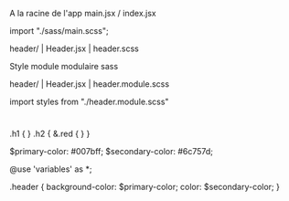 A la racine de l'app main.jsx / index.jsx

<!-- import React from "react";
import ReactDOM from "react-dom/client";
import App from "./App.jsx"; -->

import "./sass/main.scss";

<!-- ReactDOM.createRoot(document.getElementById("root")).render(
  <React.StrictMode>
    <App />
  </React.StrictMode>
); -->

header/
| Header.jsx
| header.scss

<!-- ------------------------ -->

Style module modulaire sass

header/
| Header.jsx
| header.module.scss

<!-- dans Header.jsx -->

import styles from "./header.module.scss"

<h1 clasName={styles.h1}></h1>
<h2 clasName={`${styles.h2} ${styles.red}`}></h2>
 
<!-- dans header.module.scss -->
.h1 {
}
.h2 {
    &.red { }
}

<!------------------------------- Pour les variables  -->
 <!--  Dans variables.scss -->

$primary-color: #007bff;
$secondary-color: #6c757d;

<!-- ------ -->

 <!--Dans  header.module.scss -->

@use 'variables' as \*;

.header {
background-color: $primary-color;
color: $secondary-color;
}
